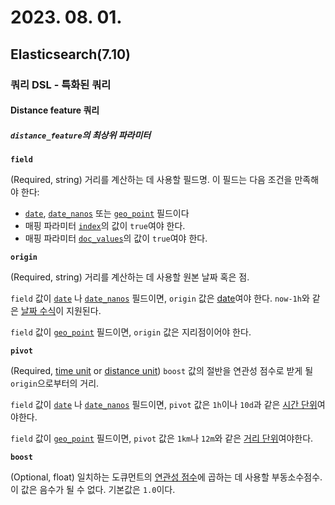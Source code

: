 # 2023. 08. 01.

## Elasticsearch(7.10)

### 쿼리 DSL - 특화된 쿼리

#### Distance feature 쿼리

##### `distance_feature`의 최상위 파라미터

**`field`**

(Required, string) 거리를 계산하는 데 사용할 필드명. 이 필드는 다음 조건을 만족해야 한다:

- [`date`](https://www.elastic.co/guide/en/elasticsearch/reference/7.10/date.html), [`date_nanos`](https://www.elastic.co/guide/en/elasticsearch/reference/7.10/date_nanos.html) 또는 [`geo_point`](https://www.elastic.co/guide/en/elasticsearch/reference/7.10/geo-point.html) 필드이다
- 매핑 파라미터 [`index`](https://www.elastic.co/guide/en/elasticsearch/reference/7.10/mapping-index.html)의 값이 `true`여야 한다.
- 매핑 파라미터 [`doc_values`](https://www.elastic.co/guide/en/elasticsearch/reference/7.10/doc-values.html)의 값이 `true`여야 한다.

**`origin`**

(Required, string) 거리를 계산하는 데 사용할 원본 날짜 혹은 점.

`field` 값이 [`date`](https://www.elastic.co/guide/en/elasticsearch/reference/7.10/date.html) 나 [`date_nanos`](https://www.elastic.co/guide/en/elasticsearch/reference/7.10/date_nanos.html) 필드이면, `origin` 값은 [date](https://www.elastic.co/guide/en/elasticsearch/reference/7.10/search-aggregations-bucket-daterange-aggregation.html#date-format-pattern)여야 한다. `now-1h`와 같은 [날짜 수식](https://www.elastic.co/guide/en/elasticsearch/reference/7.10/common-options.html#date-math)이 지원된다.

`field` 값이 [`geo_point`](https://www.elastic.co/guide/en/elasticsearch/reference/7.10/geo-point.html) 필드이면, `origin` 값은 지리점이어야 한다.

**`pivot`**

(Required, [time unit](https://www.elastic.co/guide/en/elasticsearch/reference/7.10/common-options.html#time-units) or [distance unit](https://www.elastic.co/guide/en/elasticsearch/reference/7.10/common-options.html#distance-units)) `boost` 값의 절반을 연관성 점수로 받게 될 `origin`으로부터의 거리.

`field` 값이 [`date`](https://www.elastic.co/guide/en/elasticsearch/reference/7.10/date.html) 나 [`date_nanos`](https://www.elastic.co/guide/en/elasticsearch/reference/7.10/date_nanos.html) 필드이면, `pivot` 값은 `1h`이나 `10d`과 같은 [시간 단위](https://www.elastic.co/guide/en/elasticsearch/reference/7.10/common-options.html#time-units)여야한다.

`field` 값이 [`geo_point`](https://www.elastic.co/guide/en/elasticsearch/reference/7.10/geo-point.html) 필드이면, `pivot` 값은 `1km`나 `12m`와 같은 [거리 단위](https://www.elastic.co/guide/en/elasticsearch/reference/7.10/common-options.html#distance-units)여야한다.

**`boost`**

(Optional, float) 일치하는 도큐먼트의 [연관성 점수](https://www.elastic.co/guide/en/elasticsearch/reference/7.10/query-filter-context.html#relevance-scores)에 곱하는 데 사용할 부동소수점수. 이 값은 음수가 될 수 없다. 기본값은 `1.0`이다.
